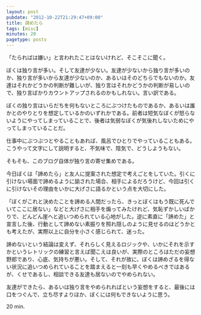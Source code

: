 ```yaml
---
layout: post
pubdate: "2012-10-22T21:29:47+09:00"
title: 諦めたら
tags: [misc]
minutes: 20
pagetype: posts
---
```

「たらればは嫌い」と言われたことはないけれど、そこそこに聞く。

ぼくは独り言が多い。そして友達が少ない。友達が少ないから独り言が多いのか、独り言が多いから友達が少ないのか、あるいはそのどちらでもないのか。友達はそれかどうかの判断が難しいが、独り言はそれかどうかの判断が易しいので、独り言ばかりカウントアップされるのかもしれない。言い訳である。

ぼくの独り言はいらだちを何もないところにぶつけたものであるか、あるいは誰かとのやりとりを想定しているかのいずれかである。前者は短気なぼくが怒らないようにやってしまっていることで、後者は気弱なぼくが気後れしないためにやってしまっていることだ。

仕事中にぶつぶつとやることもあれば、風呂でひとりでやっていることもある。こうやって文字にして説明すると、不気味で、陰気で、どうしようもない。

そもそも、このブログ自体が独り言の寄せ集めである。

今日ぼくは「諦めたら」と友人に提案された想定で考えごとをしていた。引くに引けない場面で諦めるように諭された場合、相手によるだろうけど、今回は引くに引けないその理由をいかに大げさに語るかという点を大切にした。

「ぼくがこれと決めたことを諦める人間だったら、きっとぼくはもう既に死んでいてここに居ない」などと大げさに相手を煽ってみたけれど、気恥ずかしいばかりで、どんどん崖へと追いつめられている心地がした。逆に素直に「諦めた」と宣言した後、行動として諦めない素振りを照れ隠しのように見せるのはどうかとも考えたが、実際以上に自分を小さく感じられて、迷った。

諦めないという結論は変えず、それらしく見えるロジックや、いかにそれを示すかというレトリックの練習と言えば聞こえは良いが、実際のところはただの妄想野郎であり、心底、気持ちが悪い。そして、それが故に、ぼくは諦めざるを得ない状況に追いつめられていることを踏まえると一刻も早くやめるべきではあるが、くせであるし、相談できる友達も居ないのでやめられない。

友達ができたら、あるいは独り言をやめられればという妄想をすると、最後には口をつぐんで、立ち尽すよりほか、ぼくには何もできないように思う。

20 min.
